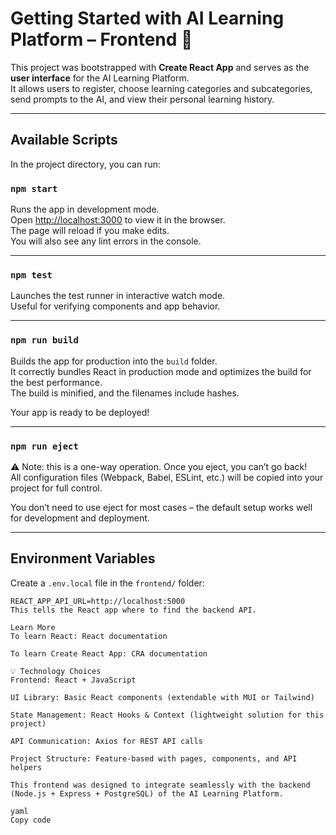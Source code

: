 # Getting Started with AI Learning Platform – Frontend 🎨

This project was bootstrapped with **Create React App** and serves as the **user interface** for the AI Learning Platform.  
It allows users to register, choose learning categories and subcategories, send prompts to the AI, and view their personal learning history.

---

## Available Scripts

In the project directory, you can run:

### `npm start`
Runs the app in development mode.  
Open [http://localhost:3000](http://localhost:3000) to view it in the browser.  
The page will reload if you make edits.  
You will also see any lint errors in the console.

---

### `npm test`
Launches the test runner in interactive watch mode.  
Useful for verifying components and app behavior.

---

### `npm run build`
Builds the app for production into the `build` folder.  
It correctly bundles React in production mode and optimizes the build for the best performance.  
The build is minified, and the filenames include hashes.

Your app is ready to be deployed!

---

### `npm run eject`
⚠️ Note: this is a one-way operation. Once you eject, you can’t go back!  
All configuration files (Webpack, Babel, ESLint, etc.) will be copied into your project for full control.

You don’t need to use eject for most cases – the default setup works well for development and deployment.

---

## Environment Variables

Create a `.env.local` file in the `frontend/` folder:

```env
REACT_APP_API_URL=http://localhost:5000
This tells the React app where to find the backend API.

Learn More
To learn React: React documentation

To learn Create React App: CRA documentation

💡 Technology Choices
Frontend: React + JavaScript

UI Library: Basic React components (extendable with MUI or Tailwind)

State Management: React Hooks & Context (lightweight solution for this project)

API Communication: Axios for REST API calls

Project Structure: Feature-based with pages, components, and API helpers

This frontend was designed to integrate seamlessly with the backend (Node.js + Express + PostgreSQL) of the AI Learning Platform.

yaml
Copy code
